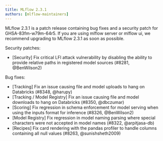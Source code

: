 ```yaml
---
title: MLflow 2.3.1
authors: [mlflow-maintainers]
---
```


MLflow 2.3.1 is a patch release containing bug fixes and a security patch for GHSA-83fm-w79m-64r5. If you are using mlflow server or mlflow ui, we recommend upgrading to MLflow 2.3.1 as soon as possible.

Security patches:

- [Security] Fix critical LFI attack vulnerability by disabling the ability to provide relative paths in registered model sources (#8281, @BenWilson2)

Bug fixes:

- [Tracking] Fix an issue causing file and model uploads to hang on Databricks (#8348, @harupy)
- [Tracking / Model Registry] Fix an issue causing file and model downloads to hang on Databricks (#8350, @dbczumar)
- [Scoring] Fix regression in schema enforcement for model serving when using the inputs format for inference (#8326, @BenWilson2)
- [Model Registry] Fix regression in model naming parsing where special characters were not accepted in model names (#8322, @arpitjasa-db)
- [Recipes] Fix card rendering with the pandas profiler to handle columns containing all null values (#8263, @sunishsheth2009)
